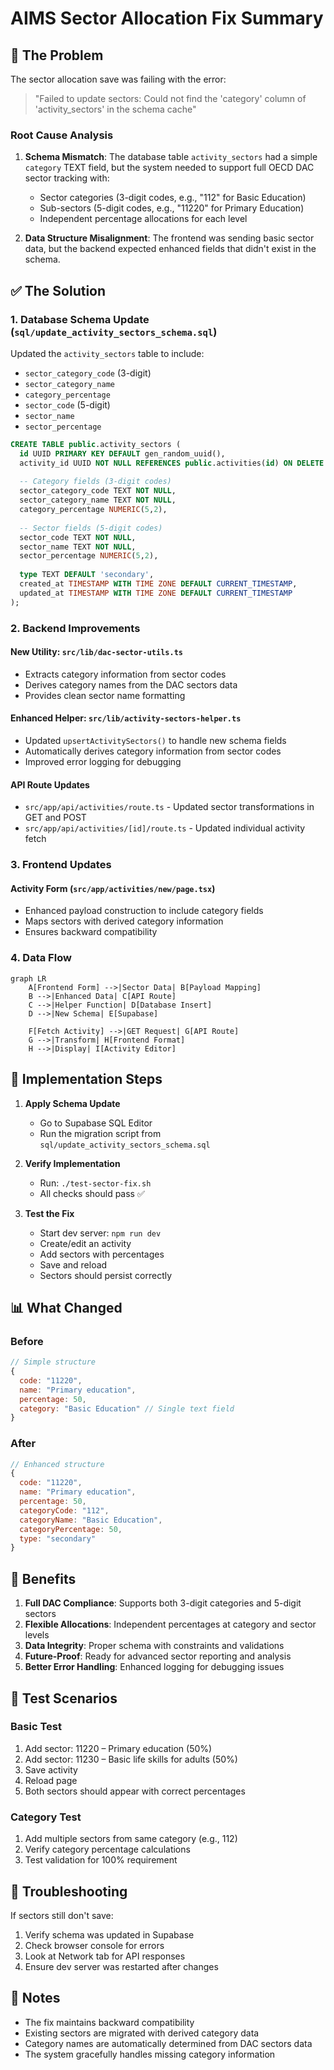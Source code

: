 # AIMS Sector Allocation Fix Summary

## 🛑 The Problem

The sector allocation save was failing with the error:
> "Failed to update sectors: Could not find the 'category' column of 'activity_sectors' in the schema cache"

### Root Cause Analysis

1. **Schema Mismatch**: The database table `activity_sectors` had a simple `category` TEXT field, but the system needed to support full OECD DAC sector tracking with:
   - Sector categories (3-digit codes, e.g., "112" for Basic Education)
   - Sub-sectors (5-digit codes, e.g., "11220" for Primary Education)
   - Independent percentage allocations for each level

2. **Data Structure Misalignment**: The frontend was sending basic sector data, but the backend expected enhanced fields that didn't exist in the schema.

## ✅ The Solution

### 1. Database Schema Update (`sql/update_activity_sectors_schema.sql`)

Updated the `activity_sectors` table to include:
- `sector_category_code` (3-digit)
- `sector_category_name`
- `category_percentage`
- `sector_code` (5-digit)
- `sector_name`
- `sector_percentage`

```sql
CREATE TABLE public.activity_sectors (
  id UUID PRIMARY KEY DEFAULT gen_random_uuid(),
  activity_id UUID NOT NULL REFERENCES public.activities(id) ON DELETE CASCADE,
  
  -- Category fields (3-digit codes)
  sector_category_code TEXT NOT NULL,
  sector_category_name TEXT NOT NULL,
  category_percentage NUMERIC(5,2),
  
  -- Sector fields (5-digit codes)
  sector_code TEXT NOT NULL,
  sector_name TEXT NOT NULL,
  sector_percentage NUMERIC(5,2),
  
  type TEXT DEFAULT 'secondary',
  created_at TIMESTAMP WITH TIME ZONE DEFAULT CURRENT_TIMESTAMP,
  updated_at TIMESTAMP WITH TIME ZONE DEFAULT CURRENT_TIMESTAMP
);
```

### 2. Backend Improvements

#### New Utility: `src/lib/dac-sector-utils.ts`
- Extracts category information from sector codes
- Derives category names from the DAC sectors data
- Provides clean sector name formatting

#### Enhanced Helper: `src/lib/activity-sectors-helper.ts`
- Updated `upsertActivitySectors()` to handle new schema fields
- Automatically derives category information from sector codes
- Improved error logging for debugging

#### API Route Updates
- `src/app/api/activities/route.ts` - Updated sector transformations in GET and POST
- `src/app/api/activities/[id]/route.ts` - Updated individual activity fetch

### 3. Frontend Updates

#### Activity Form (`src/app/activities/new/page.tsx`)
- Enhanced payload construction to include category fields
- Maps sectors with derived category information
- Ensures backward compatibility

### 4. Data Flow

```mermaid
graph LR
    A[Frontend Form] -->|Sector Data| B[Payload Mapping]
    B -->|Enhanced Data| C[API Route]
    C -->|Helper Function| D[Database Insert]
    D -->|New Schema| E[Supabase]
    
    F[Fetch Activity] -->|GET Request| G[API Route]
    G -->|Transform| H[Frontend Format]
    H -->|Display| I[Activity Editor]
```

## 🔧 Implementation Steps

1. **Apply Schema Update**
   - Go to Supabase SQL Editor
   - Run the migration script from `sql/update_activity_sectors_schema.sql`

2. **Verify Implementation**
   - Run: `./test-sector-fix.sh`
   - All checks should pass ✅

3. **Test the Fix**
   - Start dev server: `npm run dev`
   - Create/edit an activity
   - Add sectors with percentages
   - Save and reload
   - Sectors should persist correctly

## 📊 What Changed

### Before
```javascript
// Simple structure
{
  code: "11220",
  name: "Primary education",
  percentage: 50,
  category: "Basic Education" // Single text field
}
```

### After
```javascript
// Enhanced structure
{
  code: "11220",
  name: "Primary education",
  percentage: 50,
  categoryCode: "112",
  categoryName: "Basic Education",
  categoryPercentage: 50,
  type: "secondary"
}
```

## 🎯 Benefits

1. **Full DAC Compliance**: Supports both 3-digit categories and 5-digit sectors
2. **Flexible Allocations**: Independent percentages at category and sector levels
3. **Data Integrity**: Proper schema with constraints and validations
4. **Future-Proof**: Ready for advanced sector reporting and analysis
5. **Better Error Handling**: Enhanced logging for debugging issues

## 🧪 Test Scenarios

### Basic Test
1. Add sector: 11220 – Primary education (50%)
2. Add sector: 11230 – Basic life skills for adults (50%)
3. Save activity
4. Reload page
5. Both sectors should appear with correct percentages

### Category Test
1. Add multiple sectors from same category (e.g., 112)
2. Verify category percentage calculations
3. Test validation for 100% requirement

## 🚨 Troubleshooting

If sectors still don't save:
1. Verify schema was updated in Supabase
2. Check browser console for errors
3. Look at Network tab for API responses
4. Ensure dev server was restarted after changes

## 📝 Notes

- The fix maintains backward compatibility
- Existing sectors are migrated with derived category data
- Category names are automatically determined from DAC sectors data
- The system gracefully handles missing category information 